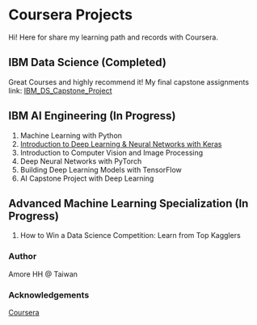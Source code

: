
# Coursera Projects
Hi! Here for share my learning path and records with Coursera. 

## IBM Data Science (Completed) 
Great Courses and highly recommend it!
My final capstone assignments link: [IBM_DS_Capstone_Project](https://github.com/AmoreHH/coursera-projects/tree/main/IBM_DS_Capstone_Project) 

## IBM AI Engineering (In Progress)
1. Machine Learning with Python
2. [Introduction to Deep Learning & Neural Networks with Keras](https://github.com/AmoreHH/coursera-projects/tree/main/DL_NN_with_Keras)
3. Introduction to Computer Vision and Image Processing
4. Deep Neural Networks with PyTorch
5. Building Deep Learning Models with TensorFlow
6. AI Capstone Project with Deep Learning


## Advanced Machine Learning Specialization  (In Progress)
1. How to Win a Data Science Competition: Learn from Top Kagglers





### Author
Amore HH @ Taiwan

### Acknowledgements
[Coursera](https://www.coursera.org/) 
